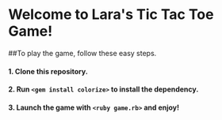 # Welcome to Lara's Tic Tac Toe Game! 

##To play the game, follow these easy steps. 

#### 1. Clone this repository.
#### 2. Run `<gem install colorize>` to install the dependency. 
#### 3. Launch the game with `<ruby game.rb>` and enjoy!


